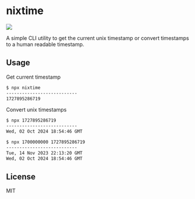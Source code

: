 # nixtime

[![](https://img.shields.io/npm/v/nixtime.svg?style=flat)](https://github.com/danielkhoo/nixtime)

A simple CLI utility to get the current unix timestamp or convert timestamps to a human readable timestamp.

## Usage

Get current timestamp

```bash
$ npx nixtime
---------------------------
1727895286719
```

Convert unix timestamps

```bash
$ npx 1727895286719
---------------------------
Wed, 02 Oct 2024 18:54:46 GMT

```

```bash
$ npx 1700000000 1727895286719
---------------------------
Tue, 14 Nov 2023 22:13:20 GMT
Wed, 02 Oct 2024 18:54:46 GMT
```

## License

MIT

